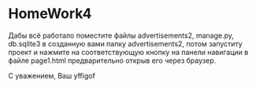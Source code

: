 # HomeWork4
Дабы всё работало поместите файлы advertisements2, manage.py, db.sqlite3 в созданную вами папку advertisements2, потом запуститу проект и нажмите на соответствующую кнопку на панели навигации в файле page1.html предварительно открыв его через браузер.

С уважением,
Ваш yffigof
